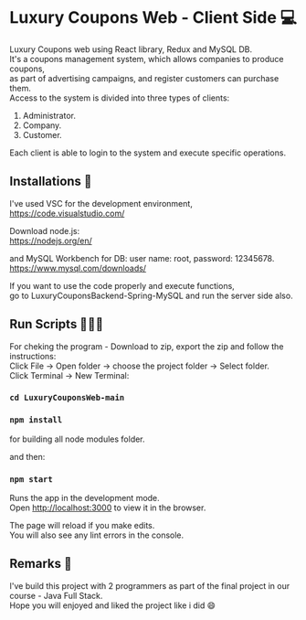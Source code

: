 # Luxury Coupons Web - Client Side 💻

Luxury Coupons web using React library, Redux and MySQL DB.\
It's a coupons management system, which allows companies to produce coupons,\
as part of advertising campaigns, and register customers can purchase them.\
Access to the system is divided into three types of clients:
1. Administrator.
2. Company.
3. Customer.

Each client is able to login to the system and execute specific operations.

## Installations 🔧

I've used VSC for the development environment,\
https://code.visualstudio.com/

Download node.js:\
https://nodejs.org/en/

and MySQL Workbench for DB: user name: root, password: 12345678.\
https://www.mysql.com/downloads/

If you want to use the code properly and execute functions,\
go to LuxuryCouponsBackend-Spring-MySQL and run the server side also.

## Run Scripts 👩🏻‍💻
For cheking the program - Download to zip, export the zip and follow the instructions:\
Click File -> Open folder -> choose the project folder -> Select folder.\
Click Terminal -> New Terminal:
### `cd LuxuryCouponsWeb-main`
### `npm install`
for building all node modules folder.

and then:
### `npm start`

Runs the app in the development mode.\
Open [http://localhost:3000](http://localhost:3000) to view it in the browser.

The page will reload if you make edits.\
You will also see any lint errors in the console.

## Remarks 📝
I've build this project with 2 programmers as part of the final project in our course - Java Full Stack.\
Hope you will enjoyed and liked the project like i did 😄

